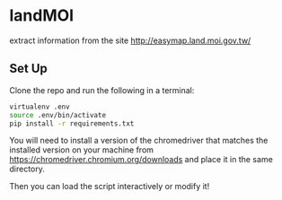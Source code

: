 # landMOI

extract information from the site http://easymap.land.moi.gov.tw/

## Set Up

Clone the repo and run the following in a terminal:

```bash
virtualenv .env
source .env/bin/activate
pip install -r requirements.txt
```
You will need to install a version of the chromedriver that matches the installed version on your machine from https://chromedriver.chromium.org/downloads and place it in the same directory.

Then you can load the script interactively or modify it!

